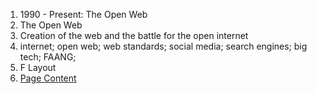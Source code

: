 
1. 1990 - Present: The Open Web
2. The Open Web
3. Creation of the web and the battle for the open internet
4. internet; open web; web standards; social media; search engines; big tech; FAANG;
5. F Layout
6. [Page Content](https://github.com/kp268/IS601-Homework2/blob/kp268/Page%202/page2_content.md)
